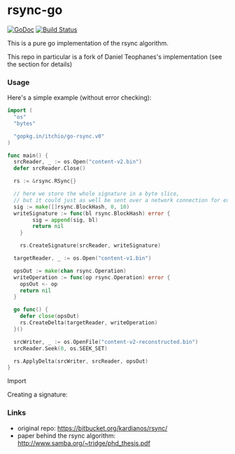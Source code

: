 # rsync-go

[![GoDoc](https://godoc.org/github.com/itchio/rsync-go?status.svg)](https://godoc.org/github.com/itchio/rsync-go)
[![Build Status](https://travis-ci.org/itchio/rsync-go.svg?branch=master)](https://travis-ci.org/itchio/rsync-go)

This is a pure go implementation of the rsync algorithm.

This repo in particular is a fork of Daniel Teophanes's implementation
(see the [](#Links) section for details)

### Usage

Here's a simple example (without error checking):

```go
import (
  "os"
  "bytes"

  "gopkg.in/itchio/go-rsync.v0"
)

func main() {
  srcReader, _ := os.Open("content-v2.bin")
  defer srcReader.Close()

  rs := &rsync.RSync{}

  // here we store the whole signature in a byte slice,
  // but it could just as well be sent over a network connection for example
  sig := make([]rsync.BlockHash, 0, 10)
  writeSignature := func(bl rsync.BlockHash) error {
		sig = append(sig, bl)
		return nil
	}

	rs.CreateSignature(srcReader, writeSignature)

  targetReader, _ := os.Open("content-v1.bin")

  opsOut := make(chan rsync.Operation)
  writeOperation := func(op rsync.Operation) error {
    opsOut <- op
    return nil
  }

  go func() {
    defer close(opsOut)
    rs.CreateDelta(targetReader, writeOperation)
  }()

  srcWriter, _ := os.OpenFile("content-v2-reconstructed.bin")
  srcReader.Seek(0, os.SEEK_SET)

  rs.ApplyDelta(srcWriter, srcReader, opsOut)
}
```

Import

Creating a signature:

### Links

  * original repo: <https://bitbucket.org/kardianos/rsync/>
  * paper behind the rsync algorithm: <http://www.samba.org/~tridge/phd_thesis.pdf>
